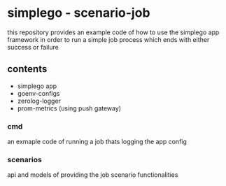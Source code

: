 # simplego - scenario-job

this repository provides an example code of how to use the simplego app framework
in order to run a simple job process which ends with either success or failure

## contents
* simplego app
* goenv-configs
* zerolog-logger
* prom-metrics (using push gateway)

### cmd
an exmaple code of running a job thats logging the app config

### scenarios
api and models of providing the job scenario functionalities 